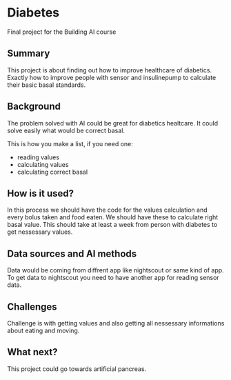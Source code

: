 # Diabetes

Final project for the Building AI course

## Summary

This project is about finding out how to improve healthcare of diabetics. Exactly how to improve people with sensor and insulinepump to calculate their basic basal standards.


## Background

The problem solved with AI could be great for diabetics healtcare. It could solve easily what would be correct basal.

This is how you make a list, if you need one:
* reading values 
* calculating values
* calculating correct basal


## How is it used?

In this process we should have the code for the values calculation and every bolus taken and food eaten.
We should have these to calculate right basal value.
This should take at least a week from person with diabetes to get nessessary values.


## Data sources and AI methods

Data would be coming from diffrent app like nightscout or same kind of app.
To get data to nightscout you need to have another app for reading sensor data.

## Challenges

Challenge is with getting values and also getting all nessessary informations about eating and moving.

## What next?

This project could go towards artificial pancreas.
